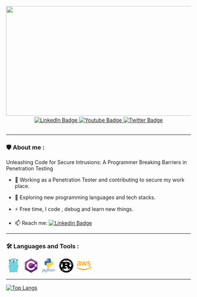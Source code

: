 <div id="header" align="center">
  <!-- img src="https://avatars.githubusercontent.com/u/12113900?v=4" width="100"/ -->
  
  <img src="https://media.giphy.com/media/xTcnSWYZvafyhEACBO/giphy.gif" width="750" height="300"/>
  <div id="badges">
  <a href="https://www.linkedin.com/in/diljiths1447/">
    <img src="https://img.shields.io/badge/LinkedIn-blue?style=for-the-badge&logo=linkedin&logoColor=white" alt="LinkedIn Badge"/>
  </a>
  <a href="https://www.youtube.com/@Aalphaas">
    <img src="https://img.shields.io/badge/YouTube-red?style=for-the-badge&logo=youtube&logoColor=white" alt="Youtube Badge"/>
  </a>
  <a href="https://twitter.com/diljith57618628">
    <img src="https://img.shields.io/badge/Twitter-blue?style=for-the-badge&logo=twitter&logoColor=white" alt="Twitter Badge"/>
  </a>
</div>
<img src="https://komarev.com/ghpvc/?username=your-github-diljith369&style=flat-square&color=blue" alt=""/>
  <div id="header" align="center">
</div> 
</div>     

***

### 🛡️ About me :
Unleashing Code for Secure Intrusions: A Programmer Breaking Barriers in Penetration Testing

- :telescope: Working as a Penetration Tester and contributing to secure my work place.

- :seedling: Exploring new programming languages and tech stacks.

- :zap: Free time, I code , debug and learn new things.

- :mailbox: Reach me: [![Linkedin Badge](https://img.shields.io/badge/-kakbar-blue?style=flat&logo=Linkedin&logoColor=white)](https://www.linkedin.com/in/diljiths1447/)


***

### :hammer_and_wrench: Languages and Tools :

<div>
  <img src="https://github.com/devicons/devicon/blob/master/icons/go/go-original.svg" title="Go Lang" alt="Go" width="40" height="40"/>&nbsp;
  <img src="https://github.com/devicons/devicon/blob/master/icons/csharp/csharp-original.svg" title="C#" alt="C#" width="40" height="40"/>&nbsp;
  <img src="https://github.com/devicons/devicon/blob/master/icons/python/python-original-wordmark.svg" title="Python" alt="Python" width="40" height="40"/>&nbsp;
  <img src="https://github.com/devicons/devicon/blob/master/icons/rust/rust-plain.svg" title="Rust" alt="Rust" width="40" height="40"/>&nbsp;
  <img src="https://github.com/devicons/devicon/blob/master/icons/amazonwebservices/amazonwebservices-plain-wordmark.svg" title="AWS" alt="AWS" width="40" height="40"/>&nbsp;
</div>  

***
<!-- ### :fire: This proves : -->
<!-- [![GitHub Streak](http://github-readme-streak-stats.herokuapp.com?user=your-github-username&theme=dark&background=000000)](https://git.io/streak-stats) -->
[![Top Langs](https://github-readme-stats.vercel.app/api/top-langs/?username=diljith369&layout=compact&theme=vision-friendly-dark)](https://github.com/anuraghazra/github-readme-stats)

<!--
**diljith369/diljith369** is a ✨ _special_ ✨ repository because its `README.md` (this file) appears on your GitHub profile.

Here are some ideas to get you started:

- 🔭 I’m currently working on ...
- 🌱 I’m currently learning ...
- 👯 I’m looking to collaborate on ...
- 🤔 I’m looking for help with ...
- 💬 Ask me about ...
- 📫 How to reach me: ...
- 😄 Pronouns: ...
- ⚡ Fun fact: ...
-->

